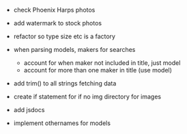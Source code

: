 - check Phoenix Harps photos

- add watermark to stock photos

- refactor so type size etc is a factory

- when parsing models, makers for searches
    - account for when maker not included in title, just model
    - account for more than one maker in title (use model)

- add trim() to all strings fetching data

- create if statement for if no img directory for images

- add jsdocs

- implement othernames for models